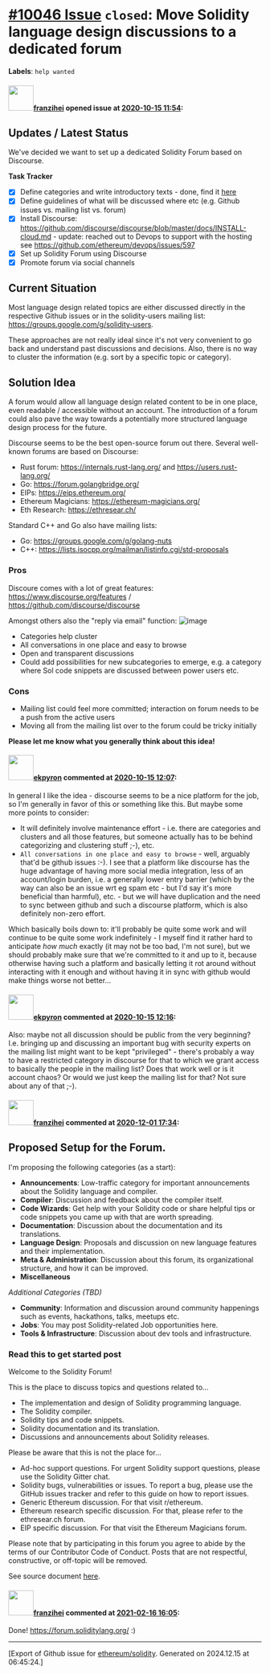 # [\#10046 Issue](https://github.com/ethereum/solidity/issues/10046) `closed`: Move Solidity language design discussions to a dedicated forum
**Labels**: `help wanted`


#### <img src="https://avatars.githubusercontent.com/u/41991517?u=d38fd5e811dbe132e39a53055c0f42da30820216&v=4" width="50">[franzihei](https://github.com/franzihei) opened issue at [2020-10-15 11:54](https://github.com/ethereum/solidity/issues/10046):

## Updates / Latest Status

We've decided we want to set up a dedicated Solidity Forum based on Discourse.

**Task Tracker**
- [x] Define categories and write introductory texts - done, find it [here](https://docs.google.com/document/d/1THy4XIbeK90v7I7Q4lL4HTbG8EVRfsuVRw7MrTxGUKI/edit?usp=sharing)
- [x] Define guidelines of what will be discussed where etc (e.g. Github issues vs. mailing list vs. forum) 
- [x] Install Discourse: https://github.com/discourse/discourse/blob/master/docs/INSTALL-cloud.md - update: reached out to Devops to support with the hosting see https://github.com/ethereum/devops/issues/597
- [x] Set up Solidity Forum using Discourse
- [x] Promote forum via social channels 

## Current Situation

Most language design related topics are either discussed directly in the respective Github issues or in the solidity-users mailing list: https://groups.google.com/g/solidity-users.

These approaches are not really ideal since it's not very convenient to go back and understand past discussions and decisions. Also, there is no way to cluster the information (e.g. sort by a specific topic or category).

## Solution Idea

A forum would allow all language design related content to be in one place, even readable / accessible without an account. The introduction of a forum could also pave the way towards a potentially more structured language design process for the future.

Discourse seems to be the best open-source forum out there. 
Several well-known forums are based on Discourse: 
- Rust forum: https://internals.rust-lang.org/ and https://users.rust-lang.org/
- Go: https://forum.golangbridge.org/
- EIPs: https://eips.ethereum.org/
- Ethereum Magicians: https://ethereum-magicians.org/
- Eth Research: https://ethresear.ch/

Standard C++ and Go also have mailing lists:
- Go: https://groups.google.com/g/golang-nuts
- C++: https://lists.isocpp.org/mailman/listinfo.cgi/std-proposals

### Pros

Discoure comes with a lot of great features: https://www.discourse.org/features / https://github.com/discourse/discourse

Amongst others also the "reply via email" function: 
![image](https://user-images.githubusercontent.com/41991517/96119613-89fc8d80-0eed-11eb-8da5-943c46e0094d.png)

- Categories help cluster
- All conversations in one place and easy to browse
- Open and transparent discussions
- Could add possibilities for new subcategories to emerge, e.g. a category where Sol code snippets are discussed between power users etc.  

### Cons

- Mailing list could feel more committed; interaction on forum needs to be a push from the active users
- Moving all from the mailing list over to the forum could be tricky initially

**Please let me know what you generally think about this idea!**


#### <img src="https://avatars.githubusercontent.com/u/1347491?v=4" width="50">[ekpyron](https://github.com/ekpyron) commented at [2020-10-15 12:07](https://github.com/ethereum/solidity/issues/10046#issuecomment-709253363):

In general I like the idea - discourse seems to be a nice platform for the job, so I'm generally in favor of this or something like this.
But maybe some more points to consider:
 - It will definitely involve maintenance effort - i.e. there are categories and clusters and all those features, but someone actually has to be behind categorizing and clustering stuff ;-), etc.
 - ``All conversations in one place and easy to browse`` - well, arguably that'd be github issues :-). I see that a platform like discourse has the huge advantage of having more social media integration, less of an account/login burden, i.e. a generally lower entry barrier (which by the way can also be an issue wrt eg spam etc - but I'd say it's more beneficial than harmful), etc. - but we will have duplication and the need to sync between github and such a discourse platform, which is also definitely non-zero effort.

Which basically boils down to: it'll probably be quite some work and will continue to be quite some work indefinitely - I myself find it rather hard to anticipate *how much* exactly (it may not be too bad, I'm not sure), but we should probably make sure that we're committed to it and up to it, because otherwise having such a platform and basically letting it rot around without interacting with it enough and without having it in sync with github would make things worse not better...

#### <img src="https://avatars.githubusercontent.com/u/1347491?v=4" width="50">[ekpyron](https://github.com/ekpyron) commented at [2020-10-15 12:16](https://github.com/ethereum/solidity/issues/10046#issuecomment-709268197):

Also: maybe not all discussion should be public from the very beginning? I.e. bringing up and discussing an important bug with security experts on the mailing list might want to be kept "privileged" - there's probably a way to have a restricted category in discourse for that to which we grant access to basically the people in the mailing list? Does that work well or is it account chaos? Or would we just keep the mailing list for that? Not sure about any of that ;-).

#### <img src="https://avatars.githubusercontent.com/u/41991517?u=d38fd5e811dbe132e39a53055c0f42da30820216&v=4" width="50">[franzihei](https://github.com/franzihei) commented at [2020-12-01 17:34](https://github.com/ethereum/solidity/issues/10046#issuecomment-736706146):

## Proposed Setup for the Forum. 

I'm proposing the following categories (as a start):

- **Announcements**: Low-traffic category for important announcements about the Solidity language and compiler.
- **Compiler**: Discussion and feedback about the compiler itself.
- **Code Wizards**: Get help with your Solidity code or share helpful tips or code snippets you came up with that are worth spreading.
- **Documentation**: Discussion about the documentation and its translations.
- **Language Design**: Proposals and discussion on new language features and their implementation.
- **Meta & Administration**: Discussion about this forum, its organizational structure, and how it can be improved.
- **Miscellaneous**

_Additional Categories (TBD)_

- **Community**: Information and discussion around community happenings such as events, hackathons, talks, meetups etc.
- **Jobs**: You may post Solidity-related Job opportunities here.
- **Tools & Infrastructure**: Discussion about dev tools and infrastructure.

### Read this to get started post

Welcome to the Solidity Forum! 

This is the place to discuss topics and questions related to…

- The implementation and design of Solidity programming language.
- The Solidity compiler. 
- Solidity tips and code snippets.
- Solidity documentation and its translation.
- Discussions and announcements about Solidity releases.

Please be aware that this is not the place for…

- Ad-hoc support questions. For urgent Solidity support questions, please use the Solidity Gitter chat.
- Solidity bugs, vulnerabilities or issues. To report a bug, please use the GitHub issues tracker and refer to this guide on how to report issues.
- Generic Ethereum discussion. For that visit r/ethereum.
- Ethereum research specific discussion. For that, please refer to the ethresear.ch forum.
- EIP specific discussion. For that visit the Ethereum Magicians forum.

Please note that by participating in this forum you agree to abide by the terms of our Contributor Code of Conduct. Posts that are not respectful, constructive, or off-topic will be removed. 

See source document [here](https://docs.google.com/document/d/1THy4XIbeK90v7I7Q4lL4HTbG8EVRfsuVRw7MrTxGUKI/edit#).

#### <img src="https://avatars.githubusercontent.com/u/41991517?u=d38fd5e811dbe132e39a53055c0f42da30820216&v=4" width="50">[franzihei](https://github.com/franzihei) commented at [2021-02-16 16:05](https://github.com/ethereum/solidity/issues/10046#issuecomment-779936497):

Done! https://forum.soliditylang.org/ :)


-------------------------------------------------------------------------------



[Export of Github issue for [ethereum/solidity](https://github.com/ethereum/solidity). Generated on 2024.12.15 at 06:45:24.]

